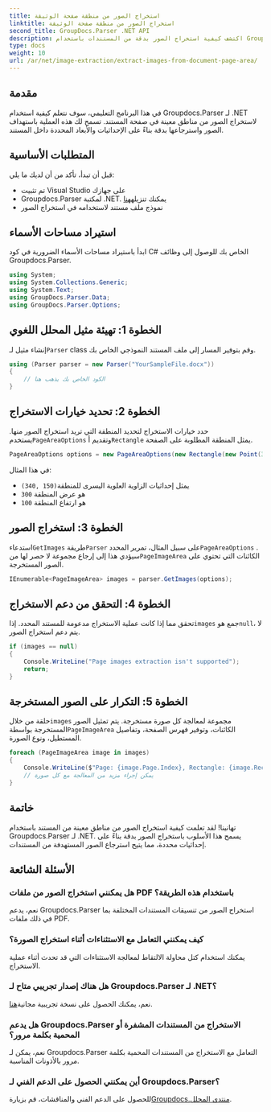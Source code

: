 ```yaml
---
title: استخراج الصور من منطقة صفحة الوثيقة
linktitle: استخراج الصور من منطقة صفحة الوثيقة
second_title: GroupDocs.Parser .NET API
description: اكتشف كيفية استخراج الصور بدقة من المستندات باستخدام Groupdocs.Parser لـ .NET. تعلم كيفية استهداف مناطق محددة لاستخراج الصور بدقة.
type: docs
weight: 10
url: /ar/net/image-extraction/extract-images-from-document-page-area/
---
```

## مقدمة
في هذا البرنامج التعليمي، سوف نتعلم كيفية استخدام Groupdocs.Parser لـ .NET لاستخراج الصور من مناطق معينة في صفحة المستند. تسمح لك هذه العملية باستهداف الصور واسترجاعها بدقة بناءً على الإحداثيات والأبعاد المحددة داخل المستند.
## المتطلبات الأساسية
قبل أن تبدأ، تأكد من أن لديك ما يلي:
- تم تثبيت Visual Studio على جهازك
-  Groupdocs.Parser لمكتبة .NET. يمكنك تنزيله[هنا](https://releases.groupdocs.com/parser/net/)
- نموذج ملف مستند لاستخدامه في استخراج الصور
## استيراد مساحات الأسماء
ابدأ باستيراد مساحات الأسماء الضرورية في كود C# الخاص بك للوصول إلى وظائف Groupdocs.Parser.
```csharp
using System;
using System.Collections.Generic;
using System.Text;
using GroupDocs.Parser.Data;
using GroupDocs.Parser.Options;
```
## الخطوة 1: تهيئة مثيل المحلل اللغوي
 إنشاء مثيل لـ`Parser` class وقم بتوفير المسار إلى ملف المستند النموذجي الخاص بك.
```csharp
using (Parser parser = new Parser("YourSampleFile.docx"))
{
    // الكود الخاص بك يذهب هنا
}
```
## الخطوة 2: تحديد خيارات الاستخراج
 حدد خيارات الاستخراج لتحديد المنطقة التي تريد استخراج الصور منها. يستخدم`PageAreaOptions` وتقديم أ`Rectangle` يمثل المنطقة المطلوبة على الصفحة.
```csharp
PageAreaOptions options = new PageAreaOptions(new Rectangle(new Point(340, 150), new Size(300, 100)));
```
في هذا المثال:
- `(340, 150)`يمثل إحداثيات الزاوية العلوية اليسرى للمنطقة
- `300` هو عرض المنطقة
- `100` هو ارتفاع المنطقة
## الخطوة 3: استخراج الصور
 استدعاء`GetImages` طريقة`Parser` على سبيل المثال، تمرير المحدد`PageAreaOptions` . سيؤدي هذا إلى إرجاع مجموعة لا حصر لها من`PageImageArea` الكائنات التي تحتوي على الصور المستخرجة.
```csharp
IEnumerable<PageImageArea> images = parser.GetImages(options);
```
## الخطوة 4: التحقق من دعم الاستخراج
 تحقق مما إذا كانت عملية الاستخراج مدعومة للمستند المحدد. إذا`images` جمع هو`null`، لا يتم دعم استخراج الصور.
```csharp
if (images == null)
{
    Console.WriteLine("Page images extraction isn't supported");
    return;
}
```
## الخطوة 5: التكرار على الصور المستخرجة
 حلقة من خلال`images` مجموعة لمعالجة كل صورة مستخرجة. يتم تمثيل الصور المستخرجة بواسطة`PageImageArea` الكائنات، وتوفير فهرس الصفحة، وتفاصيل المستطيل، ونوع الصورة.
```csharp
foreach (PageImageArea image in images)
{
    Console.WriteLine($"Page: {image.Page.Index}, Rectangle: {image.Rectangle}, Type: {image.FileType}");
    // يمكن إجراء مزيد من المعالجة مع كل صورة
}
```
## خاتمة
تهانينا! لقد تعلمت كيفية استخراج الصور من مناطق معينة من المستند باستخدام Groupdocs.Parser لـ .NET. يسمح هذا الأسلوب باستخراج الصور بدقة بناءً على إحداثيات محددة، مما يتيح استرجاع الصور المستهدفة من المستندات.

## الأسئلة الشائعة
### هل يمكنني استخراج الصور من ملفات PDF باستخدام هذه الطريقة؟
نعم، يدعم Groupdocs.Parser استخراج الصور من تنسيقات المستندات المختلفة بما في ذلك ملفات PDF.
### كيف يمكنني التعامل مع الاستثناءات أثناء استخراج الصورة؟
يمكنك استخدام كتل محاولة الالتقاط لمعالجة الاستثناءات التي قد تحدث أثناء عملية الاستخراج.
### هل هناك إصدار تجريبي متاح لـ Groupdocs.Parser لـ .NET؟
 نعم، يمكنك الحصول على نسخة تجريبية مجانية[هنا](https://releases.groupdocs.com/).
### هل يدعم Groupdocs.Parser الاستخراج من المستندات المشفرة أو المحمية بكلمة مرور؟
نعم، يمكن لـ Groupdocs.Parser التعامل مع الاستخراج من المستندات المحمية بكلمة مرور بالأذونات المناسبة.
### أين يمكنني الحصول على الدعم الفني لـ Groupdocs.Parser؟
 للحصول على الدعم الفني والمناقشات، قم بزيارة[Groupdocs.منتدى المحلل](https://forum.groupdocs.com/c/parser/17).
